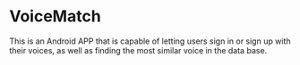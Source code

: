 # VoiceMatch
This is an Android APP that is capable of letting users sign in or sign up with their voices, as well as finding the most similar voice in the data base.